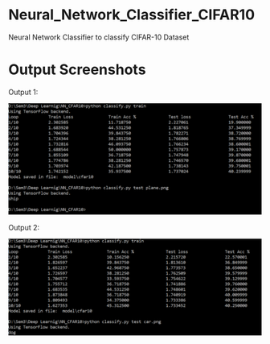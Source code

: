 # Neural_Network_Classifier_CIFAR10
Neural Network Classifier to classify CIFAR-10 Dataset

# Output Screenshots

Output 1:

![Screenshot1](https://github.com/Bhushan-Jagtap-2013/Neural_Network_Classifier_CIFAR10/blob/master/src/Screenshot1.png)

Output 2:

![Screenshot2](https://github.com/Bhushan-Jagtap-2013/Neural_Network_Classifier_CIFAR10/blob/master/src/Screenshot2.png)
